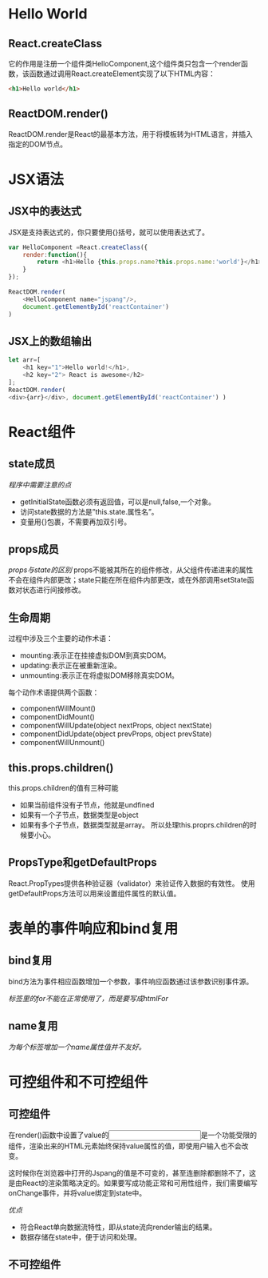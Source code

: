 # Hello World
## React.createClass
它的作用是注册一个组件类HelloComponent,这个组件类只包含一个render函数，该函数通过调用React.createElement实现了以下HTML内容：
```html
<h1>Hello world</h1>
```
## ReactDOM.render()
ReactDOM.render是React的最基本方法，用于将模板转为HTML语言，并插入指定的DOM节点。

# JSX语法
## JSX中的表达式
JSX是支持表达式的，你只要使用{}括号，就可以使用表达式了。
```js
var HelloComponent =React.createClass({
    render:function(){
        return <h1>Hello {this.props.name?this.props.name:'world'}</h1>;
    }
});
 
ReactDOM.render(
    <HelloComponent name="jspang"/>,
    document.getElementById('reactContainer')
)
```
## JSX上的数组输出
```js
let arr=[
    <h1 key="1">Hello world!</h1>,
    <h2 key="2"> React is awesome</h2>
];
ReactDOM.render(
<div>{arr}</div>, document.getElementById('reactContainer') )
```
# React组件
## state成员
*程序中需要注意的点*
 
- getInitialState函数必须有返回值，可以是null,false,一个对象。
- 访问state数据的方法是”this.state.属性名”。
- 变量用{}包裹，不需要再加双引号。
## props成员
*props与state的区别*
props不能被其所在的组件修改，从父组件传递进来的属性不会在组件内部更改；state只能在所在组件内部更改，或在外部调用setState函数对状态进行间接修改。
## 生命周期
过程中涉及三个主要的动作术语：

- mounting:表示正在挂接虚拟DOM到真实DOM。
- updating:表示正在被重新渲染。
- unmounting:表示正在将虚拟DOM移除真实DOM。

每个动作术语提供两个函数：

- componentWillMount()
- componentDidMount()
- componentWillUpdate(object nextProps, object nextState)
- componentDidUpdate(object prevProps, object prevState)
- componentWillUnmount()

## this.props.children()
this.props.children的值有三种可能
- 如果当前组件没有子节点，他就是undfined
- 如果有一个子节点，数据类型是object
- 如果有多个子节点，数据类型就是array。
所以处理this.proprs.children的时候要小心。

## PropsType和getDefaultProps
React.PropTypes提供各种验证器（validator）来验证传入数据的有效性。 
使用getDefaultProps方法可以用来设置组件属性的默认值。

# 表单的事件响应和bind复用

## bind复用
bind方法为事件相应函数增加一个参数，事件响应函数通过该参数识别事件源。

*<label>标签里的for不能在正常使用了，而是要写成htmlFor*

## name复用
*为每个标签增加一个name属性值并不友好。*

# 可控组件和不可控组件
## 可控组件
在render()函数中设置了value的<input>是一个功能受限的组件，渲染出来的HTML元素始终保持value属性的值，即使用户输入也不会改变。

这时候你在浏览器中打开的Jspang的值是不可变的，甚至连删除都删除不了，这是由React的渲染策略决定的。如果要写成功能正常和可用性组件，我们需要编写onChange事件，并将value绑定到state中。

*优点*
- 符合React单向数据流特性，即从state流向render输出的结果。
- 数据存储在state中，便于访问和处理。

## 不可控组件

 

